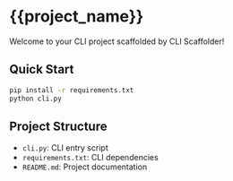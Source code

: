 # {{project_name}}

Welcome to your CLI project scaffolded by CLI Scaffolder!

## Quick Start

```bash
pip install -r requirements.txt
python cli.py
```

## Project Structure

- `cli.py`: CLI entry script
- `requirements.txt`: CLI dependencies
- `README.md`: Project documentation
